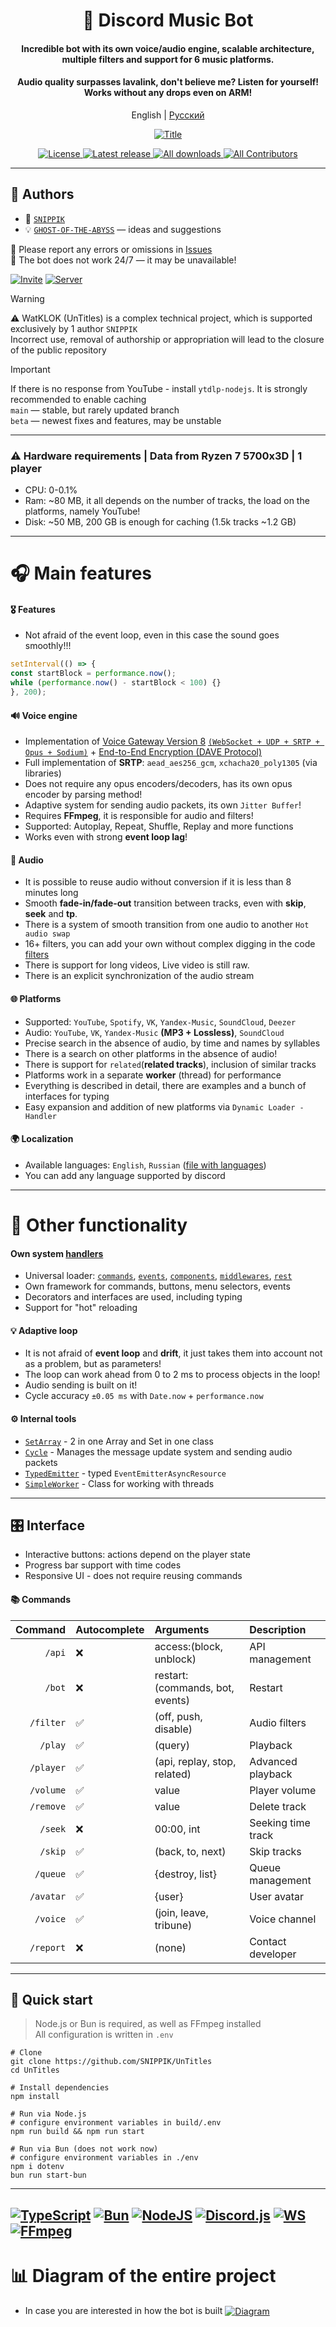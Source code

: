 <div align="center">
  <h1>🌟 Discord Music Bot</h1>

<h4>Incredible bot with its own voice/audio engine, scalable architecture, multiple filters and support for 6 music platforms.</h4>
<h4>Audio quality surpasses lavalink, don't believe me? Listen for yourself! Works without any drops even on ARM!</h4>

  <p>
    English
    |
    <a href="./README_RU.md">
      Русский
    </a>
  </p>

  <p>
    <a href="">
      <img src=".github/images/woman.png" alt="Title" />
    </a>
  </p>

<p>
    <a href="LICENSE.md">
      <img src="https://img.shields.io/badge/License-BSD3-green?style=for-the-badge" alt="License" />
    </a>
    <a href="https://github.com/SNIPPIK/Untitles/releases/latest">
      <img src="https://img.shields.io/github/v/release/SNIPPIK/Untitles?logo=git&style=for-the-badge&include_prereleases&label=Release" alt="Latest release" />
    </a>
    <a href="https://github.com/SNIPPIK/Untitles/releases">
      <img src="https://img.shields.io/github/downloads/SNIPPIK/Untitles/total?logo=github&style=for-the-badge&label=Downloads" alt="All downloads" />
    </a>
    <a href="https://github.com/SNIPPIK/Untitles/graphs/contributors">
      <img src="https://img.shields.io/github/contributors/SNIPPIK/Untitles.svg?logo=github&style=for-the-badge&label=Contributors" alt="All Contributors" />
    </a>
  </p>
</div>

---

## 👥 Authors

- 👤 [`SNIPPIK`](https://github.com/SNIPPIK)
- 💡 [`GHOST-OF-THE-ABYSS`](https://github.com/GHOST-OF-THE-ABYSS) — ideas and suggestions

📢 Please report any errors or omissions in [Issues](https://github.com/SNIPPIK/UnTitles/issues)  
🚫 The bot does not work 24/7 — it may be unavailable!

[![Invite](https://img.shields.io/badge/Add%20the%20bot-%235865F2.svg?style=for-the-badge&logo=discord&logoColor=white)](https://discord.com/oauth2/authorize?client_id=623170593268957214)
[![Server](https://img.shields.io/badge/Support%20Server-%235865F2.svg?style=for-the-badge&logo=discord&logoColor=white)](https://discord.gg/qMf2Sv3)

> [!WARNING]
> ⚠️ WatKLOK (UnTitles) is a complex technical project, which is supported exclusively by 1 author `SNIPPIK`  
> Incorrect use, removal of authorship or appropriation will lead to the closure of the public repository

> [!IMPORTANT]
> If there is no response from YouTube - install `ytdlp-nodejs`. It is strongly recommended to enable caching  
> `main` — stable, but rarely updated branch  
> `beta` — newest fixes and features, may be unstable

---

### ⚠️ Hardware requirements | Data from Ryzen 7 5700x3D | 1 player
- CPU: 0-0.1%
- Ram: ~80 MB, it all depends on the number of tracks, the load on the platforms, namely YouTube!
- Disk: ~50 MB, 200 GB is enough for caching (1.5k tracks ~1.2 GB)

---

# 🎧 Main features
#### 🎖️ Features
- Not afraid of the event loop, even in this case the sound goes smoothly!!!
```ts
setInterval(() => {
const startBlock = performance.now();
while (performance.now() - startBlock < 100) {}
}, 200);
```
#### 🔊 Voice engine
- Implementation of [Voice Gateway Version 8](https://discord.com/developers/docs/topics/voice-connections) [`(WebSocket + UDP + SRTP + Opus + Sodium)`](src/core/voice) + [End-to-End Encryption (DAVE Protocol)](https://discord.com/developers/docs/topics/voice-connections#endtoend-encryption-dave-protocol)
- Full implementation of **SRTP**: `aead_aes256_gcm`, `xchacha20_poly1305` (via libraries)
- Does not require any opus encoders/decoders, has its own opus encoder by parsing method!
- Adaptive system for sending audio packets, its own `Jitter Buffer`!
- Requires **FFmpeg**, it is responsible for audio and filters!
- Supported: Autoplay, Repeat, Shuffle, Replay and more functions
- Works even with strong **event loop lag**!
#### 🎵 Audio
- It is possible to reuse audio without conversion if it is less than 8 minutes long
- Smooth **fade-in/fade-out** transition between tracks, even with **skip**, **seek** and **tp**.
- There is a system of smooth transition from one audio to another `Hot audio swap`
- 16+ filters, you can add your own without complex digging in the code [filters](src/core/player/filters.json)
- There is support for long videos, Live video is still raw.
- There is an explicit synchronization of the audio stream
#### 🌐 Platforms
- Supported: `YouTube`, `Spotify`, `VK`, `Yandex-Music`, `SoundCloud`, `Deezer`
- Audio: `YouTube`, `VK`, `Yandex-Music` **(MP3 + Lossless)**, `SoundCloud`
- Precise search in the absence of audio, by time and names by syllables
- There is a search on other platforms in the absence of audio!
- There is support for `related`(**related tracks**), inclusion of similar tracks
- Platforms work in a separate **worker** (thread) for performance
- Everything is described in detail, there are examples and a bunch of interfaces for typing
- Easy expansion and addition of new platforms via `Dynamic Loader - Handler`
#### 🌍 Localization
- Available languages: `English`, `Russian` ([file with languages](src/structures/locale/languages.json))
- You can add any language supported by discord

---

# 🔩 Other functionality
#### Own system [handlers](src/handlers)
- Universal loader: [`commands`](src/handlers/commands), [`events`](src/handlers/events), [`components`](src/handlers/components), [`middlewares`](src/handlers/middlewares), [`rest`](src/handlers/rest)
- Own framework for commands, buttons, menu selectors, events
- Decorators and interfaces are used, including typing
- Support for "hot" reloading

#### 💡 Adaptive loop
- It is not afraid of **event loop** and **drift**, it just takes them into account not as a problem, but as parameters!
- The loop can work ahead from 0 to 2 ms to process objects in the loop!
- Audio sending is built on it!
- Cycle accuracy `±0.05 ms` with `Date.now` + `performance.now`

#### ⚙️ Internal tools
- [`SetArray`](src/structures/tools/SetArray.ts) - 2 in one Array and Set in one class
- [`Cycle`](src/structures/tools/Cycle.ts) - Manages the message update system and sending audio packets
- [`TypedEmitter`](src/structures/tools/TypedEmitter.ts) - typed `EventEmitterAsyncResource`
- [`SimpleWorker`](src/structures/tools/SimpleWorker.ts) - Class for working with threads

---

## 🎛 Interface
- Interactive buttons: actions depend on the player state
- Progress bar support with time codes
- Responsive UI - does not require reusing commands

#### 📚 Commands
|   Command | Autocomplete | Arguments                       | Description        |
|----------:|:-------------|:--------------------------------|:-------------------|
|    `/api` | ❌            | access:(block, unblock)         | API management     |
|    `/bot` | ❌            | restart:(commands, bot, events) | Restart            |
| `/filter` | ✅            | (off, push, disable)            | Audio filters      |
|   `/play` | ✅            | (query)                         | Playback           |
| `/player` | ✅            | (api, replay, stop, related)    | Advanced playback  |
| `/volume` | ✅            | value                           | Player volume      |
| `/remove` | ✅            | value                           | Delete track       |
|   `/seek` | ❌            | 00:00, int                      | Seeking time track |
|   `/skip` | ✅            | (back, to, next)                | Skip tracks        |
|  `/queue` | ✅            | {destroy, list}                 | Queue management   |
| `/avatar` | ✅            | {user}                          | User avatar        |
|  `/voice` | ✅            | (join, leave, tribune)          | Voice channel      |
| `/report` | ❌            | (none)                          | Contact developer  |

---
## 🚀 Quick start
> Node.js or Bun is required, as well as FFmpeg installed  
> All configuration is written in `.env`
```shell
# Clone
git clone https://github.com/SNIPPIK/UnTitles
cd UnTitles

# Install dependencies
npm install

# Run via Node.js
# configure environment variables in build/.env
npm run build && npm run start

# Run via Bun (does not work now)
# configure environment variables in ./env
npm i dotenv
bun run start-bun
```

---
[![TypeScript](https://img.shields.io/badge/typescript-5.9.2-%23007ACC.svg?style=for-the-badge&logo=typescript&logoColor=white)](https://www.typescriptlang.org/)
[![Bun](https://img.shields.io/badge/bun-1.2.25-6DA55F?style=for-the-badge&logo=bun&logoColor=white&color=white)](https://bun.com/)
[![NodeJS](https://img.shields.io/badge/node.js-23.0.0-6DA55F?style=for-the-badge&logo=node.js&logoColor=white)](https://nodejs.org/en)
[![Discord.js](https://img.shields.io/badge/discord.js-14.22-%23CB3837.svg?style=for-the-badge&logo=discord.js&logoColor=white&color=purple)](https://discord.js.org/)
[![WS](https://img.shields.io/badge/ws-8.18.3-%23CB3837.svg?style=for-the-badge&logo=socket&logoColor=white)](https://www.npmjs.com/package/ws)
[![FFmpeg](https://img.shields.io/badge/FFmpeg-7.*.*-%23CB3837.svg?style=for-the-badge&logo=ffmpeg&logoColor=white&color)](https://ffmpeg.org/)
---

# 📊 Diagram of the entire project
- In case you are interested in how the bot is built
[<img align="center" alt="Diagram" width="" src=".github/images/src.png" />](.github/images/src.png)